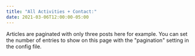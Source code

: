 ```yaml
---
title: "All Activities + Contact:"
date: 2021-03-06T12:00:00-05:00
---
```

Articles are paginated with only three posts here for example. You can set the number of entries to show on this page with the "pagination" setting in the config file.

